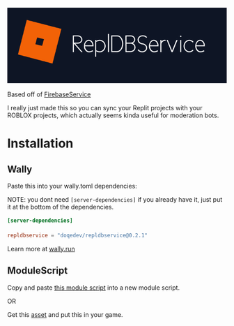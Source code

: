 ![just the icon banner](rdbs.png)

Based off of [FirebaseService](https://devforum.roblox.com/t/open-source-firebaseservice/296753)

I really just made this so you can sync your Replit projects with your ROBLOX projects, which actually seems kinda useful for moderation bots.

# Installation

## Wally

Paste this into your wally.toml dependencies:

NOTE: you dont need `[server-dependencies]` if you already have it, just put it at the bottom of the dependencies.

```toml
[server-dependencies]

repldbservice = "doqedev/repldbservice@0.2.1"

```

Learn more at [wally.run](https://wally.run)

## ModuleScript

Copy and paste [this module script](src/init.lua) into a new module script.

OR

Get this [asset](https://create.roblox.com/marketplace/asset/12789771846/ReplDBService) and put this in your game.